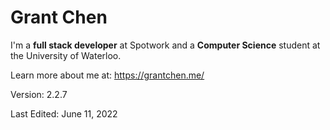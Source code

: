 # Grant Chen

I'm a **full stack developer** at Spotwork and a **Computer Science** student at the University of Waterloo.

Learn more about me at: https://grantchen.me/

Version: 2.2.7

Last Edited: June 11, 2022
